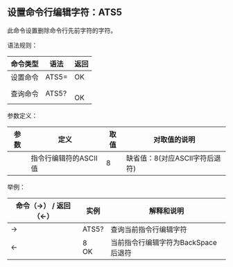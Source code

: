 ## 设置命令行编辑字符：ATS5

此命令设置删除命令行先前字符的字符。

语法规则：

| 命令类型 | 语法     | 返回       |
| -------- | -------- | ---------- |
| 设置命令 | ATS5=<n> | OK         |
| 查询命令 | ATS5?    | <n> <br>OK |

 

参数定义：

| 参数 | 定义                  | 取值 | 对取值的说明                       |
| ---- | --------------------- | ---- | ---------------------------------- |
| <n>  | 指令行编辑符的ASCII值 | 8    | 缺省值：8(对应ASCII字符<BS>后退符) |

 

举例：

| 命令（→） /  返回（←） | 实例     | 解释和说明                           |
| ---------------------- | -------- | ------------------------------------ |
| →                      | ATS5?    | 查询当前指令行编辑字符               |
| ←                      | 8 <br>OK | 当前指令行编辑字符为BackSpace 后退符 |
